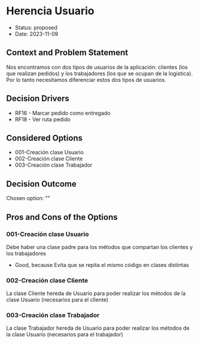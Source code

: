 # Herencia Usuario

* Status: proposed
* Date: 2023-11-09

## Context and Problem Statement

Nos encontramos con dos tipos de usuarios de la aplicación: clientes (los que realizan pedidos) y los trabajadores (los que se ocupan de la logística). Por lo tanto necesitamos diferenciar estos dos tipos de usuarios.

## Decision Drivers

* RF16 - Marcar pedido como entregado
* RF18 - Ver ruta pedido

## Considered Options

* 001-Creación clase Usuario
* 002-Creación clase Cliente
* 003-Creación clase Trabajador

## Decision Outcome

Chosen option: ""

## Pros and Cons of the Options

### 001-Creación clase Usuario

Debe haber una clase padre para los métodos que compartan los clientes y los trabajadores

* Good, because Evita que se repita el mismo código en clases distintas

### 002-Creación clase Cliente

La clase Cliente hereda de Usuario para poder realizar los métodos de la clase Usuario (necesarios para el cliente)

### 003-Creación clase Trabajador

La clase Trabajador hereda de Usuario para poder realizar los métodos de la clase Usuario (necesarios para el trabajador)
